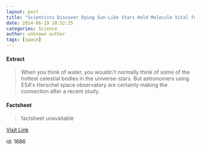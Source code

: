 ```yaml
---
layout: post
title: "Scientists Discover Dying Sun-Like Stars Hold Molecule Vital for Creating Water"
date: 2014-06-19 10:52:25
categories: Science
author: unknown author
tags: [space]
---
```



#### Extract
>When you think of water, you wouldn't normally think of some of the hottest celestial bodies in the universe-stars.  But astronomers using ESA's Herschel space observatory are certainly making the connection after a recent study.

#### Factsheet
>factsheet unavailable

[Visit Link](http://www.scienceworldreport.com/articles/15518/20140619/scientists-discover-dying-sun-stars-hold-molecule-vital-creating-water.htm)

id:    1686
